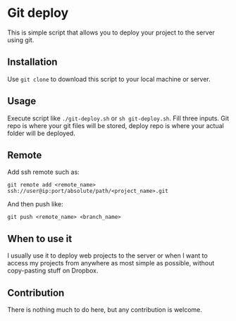 # Git deploy

This is simple script that allows you to deploy your project to the server using git.


## Installation

Use `git clone` to download this script to your local machine or server.

## Usage

Execute script like `./git-deploy.sh` or `sh git-deploy.sh`. Fill three inputs. Git repo is where your git files will be stored, deploy repo is where your actual folder will be deployed.

## Remote

Add ssh remote such as:
```
git remote add <remote_name> ssh://user@ip:port/absolute/path/<project_name>.git
```

And then push like:

```
git push <remote_name> <branch_name>
```

## When to use it

I usually use it to deploy web projects to the server or when I want to access my projects from anywhere as most simple as possible, without copy-pasting stuff on Dropbox.

## Contribution

There is nothing much to do here, but any contribution is welcome.
